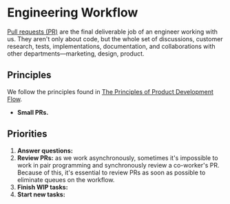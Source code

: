 # Engineering Workflow

[Pull requests (PR)](https://docs.github.com/en/pull-requests/collaborating-with-pull-requests/proposing-changes-to-your-work-with-pull-requests/about-pull-requests)
are the final deliverable job of an engineer working with us. They aren't only about code, but the whole set of discussions, customer research, tests, implementations, documentation, and collaborations with other departments—marketing, design, product.


## Principles

We follow the principles found in [The Principles of Product Development Flow](https://arantespp.com/flow).

- **Small PRs.**

## Priorities

1. **Answer questions:** 
2. **Review PRs:** as we work asynchronously, sometimes it's impossible to work in pair programming and synchronously review a co-worker's PR. Because of this, it's essential to review PRs as soon as possible to eliminate queues on the workflow.
3. **Finish WIP tasks:**
4. **Start new tasks:**
